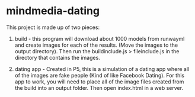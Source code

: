 # mindmedia-dating
 
This project is made up of two pieces:

1) build - this program will download about 1000 models from runwayml and create images for each of the results. (Move the images to the output directory). Then run the buildinclude.js > fileinclude.js in the directory that contains the images.

2) dating app - Created in P5, this is a simulation of a dating app where all of the images are fake people (Kind of like Facebook Dating). For this app to work, you will need to place all of the image files created from the build into an output folder. Then open index.html in a web server.
